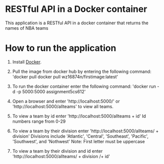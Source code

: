 # RESTful API in a Docker container
This application is a RESTful API in a docker container that returns the names of NBA teams

# How to run the application

1. Install [Docker](https://docker.com/).

2. Pull the image from docker hub by entering the following command: 
'docker pull docker pull wz16874n/firstimage:latest'

3. To run the docker container enter the following command:
'docker run -d -p 5000:5000 assignment5cs612'

4. Open a browser and enter 'http://localhost:5000/' or 'http://localhost:5000/allteams' to view all teams. 

5. To view a team by id enter 'http://localhost:5000/allteams + id' 
Id numbers range from 0-29

6. To view a team by their division enter 'http://localhost:5000/allteams/ + division' 
Divisions include 'Atlantic', 'Central', 'Southeast', 'Pacific', 'Southwest', and 'Nothwest'
Note: First letter must be uppercase

7. To view a team by their division and id enter 'http://localhost:5000/allteams/ + division /+ id'
